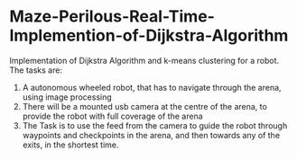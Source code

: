# Maze-Perilous-Real-Time-Implemention-of-Dijkstra-Algorithm

Implementation of Dijkstra Algorithm and k-means clustering for a robot. The tasks are:
1) A autonomous wheeled robot, that has to navigate through the arena, using image processing
2) There will be a mounted usb camera at the centre of the arena, to provide the robot with full coverage of the arena
3) The Task is to use the feed from the camera to guide the robot through waypoints and checkpoints in the arena, and then towards any of the exits, in the shortest time.
